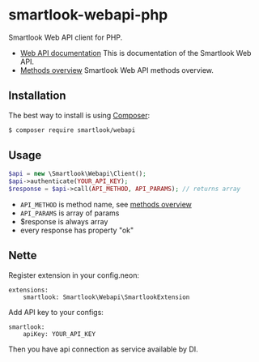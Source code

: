 # smartlook-webapi-php

Smartlook Web API client for PHP. 

* [Web API documentation](https://www.getsmartlook.com/doc/api/) This is documentation of the Smartlook Web API.
* [Methods overview](https://www.getsmartlook.com/doc/methods/) Smartlook Web API methods overview.


## Installation

The best way to install is using  [Composer](http://getcomposer.org/):

```sh
$ composer require smartlook/webapi
```


## Usage

```php
$api = new \Smartlook\Webapi\Client();
$api->authenticate(YOUR_API_KEY);
$response = $api->call(API_METHOD, API_PARAMS); // returns array
```

* `API_METHOD` is method name, see [methods overview](https://www.getsmartlook.com/doc/methods/)
* `API_PARAMS` is array of params
* $response is always array
* every response has property "ok"


## Nette

Register extension in your config.neon:

```neon
extensions:
	smartlook: Smartlook\Webapi\SmartlookExtension
```

Add API key to your configs:

```neon
smartlook:
	apiKey: YOUR_API_KEY
```

Then you have api connection as service available by DI.
